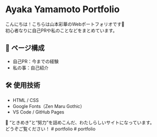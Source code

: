 # Ayaka Yamamoto Portfolio

こんにちは！こちらは山本彩華のWebポートフォリオです🌸  
初心者なりに自己PRや私のことなどをまとめています。

## 🔗 ページ構成

- 自己PR：今までの経験
- 私の事：自己紹介


## 🛠 使用技術

- HTML / CSS
- Google Fonts（Zen Maru Gothic）
- VS Code / GitHub Pages


🧁 “ときめき”と“努力”を詰めこんだ、わたしらしいサイトになっています。  
どうぞご覧ください！
#   p o r t f o l i o 
 
 #   p o r t f o l i o 
 
 
